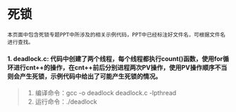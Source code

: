 # 死锁
    本页面中包含死锁专题PPT中所涉及的相关示例代码，PPT中已经标注好文件名，可根据文件名进行查找。

#### 1. deadlock.c: 代码中创建了两个线程，每个线程都执行count()函数，使用for循环进行cnt++的操作，在cnt++前后分别进程两次PV操作，使用PV操作顺序不当则会产生死锁，示例代码中给出了可能产生死锁的情况。
> 1. 编译命令：gcc -o deadlock deadlock.c -lpthread
> 2. 运行命令：./deadlock
